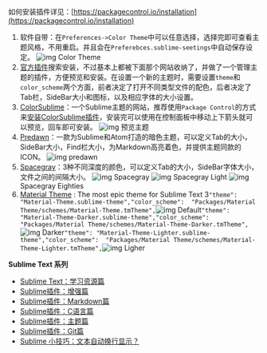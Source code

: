 如何安装插件详见：[https://packagecontrol.io/installation](https://packagecontrol.io/installation)

1. 软件自带：在`Preferences->Color Theme`中可以任意选择，选择完即可查看主题风格，不用重启。并且会在`Preferebces.sublime-seetings`中自动保存设定。
   ![img](http://upload-images.jianshu.io/upload_images/26219-e5bc17d5a31e1dec.png?imageMogr2/auto-orient/strip%7CimageView2/2/w/1240)
   Color Theme
2. [官方插件](https://packagecontrol.io/browse/labels/theme)搜索安装，不过基本上都被下面那个网站收纳了，并做了一个管理主题的插件，方便预览和安装。在设置一个新的主题时，需要设置`theme`和`color_scheme`两个方面，前者决定了打开不同类型文件的配色，后者决定了Tab栏，SideBar大小和图标，以及相应字体的大小设置。
3. [ColorSublime](http://colorsublime.com/)：一个Sublime主题的网站，推荐使用`Package Control`的方式来[安装](http://colorsublime.com/how-to-install-a-theme)[ColorSublime插件](https://github.com/Colorsublime/Colorsublime-Plugin)，安装完可以使用在控制面板中移动上下箭头就可以预览，回车即可安装。
   ![img](https://camo.githubusercontent.com/adf6408a6a64d72440aff6d5e84e82d94865dd40/68747470733a2f2f636f6c6f727375626c696d652e6769746875622e696f2f436f6c6f727375626c696d652d506c7567696e2f636f6c6f727375626c696d652e676966)
   预览主题
4. [Predawn](https://github.com/jamiewilson/predawn)：一款为Sublime和Atom打造的暗色主题，可以定义Tab的大小，SideBar大小，Find栏大小，为Markdown高亮着色，并提供主题同款的ICON。
   ![img](http://upload-images.jianshu.io/upload_images/26219-6bd58c6fe2dc75ce.png?imageMogr2/auto-orient/strip%7CimageView2/2/w/1240)
   predawn
5. [Spacegray](https://github.com/kkga/spacegray)：3种不同深度的颜色，可以定义Tab的大小，SideBar字体大小，文件之间的间隔大小。
   ![img](http://upload-images.jianshu.io/upload_images/26219-d0f4d18baa54a339.png?imageMogr2/auto-orient/strip%7CimageView2/2/w/1240)
   Spacegray
   ![img](http://upload-images.jianshu.io/upload_images/26219-24c9d0448f3394f5.png?imageMogr2/auto-orient/strip%7CimageView2/2/w/1240)
   Spacegray Light
   ![img](http://upload-images.jianshu.io/upload_images/26219-880500e420b31d52.png?imageMogr2/auto-orient/strip%7CimageView2/2/w/1240)
   Spacegray Eighties
6. [Material Theme](http://equinusocio.github.io/material-theme/) : The most epic theme for Sublime Text 3`"theme": "Material-Theme.sublime-theme","color_scheme": 
   "Packages/Material Theme/schemes/Material-Theme.tmTheme",`![img](http://upload-images.jianshu.io/upload_images/26219-79627bd9b96ce01f.png?imageMogr2/auto-orient/strip%7CimageView2/2/w/1240)
   Default`"theme": "Material-Theme-Darker.sublime-theme","color_scheme": 
   "Packages/Material Theme/schemes/Material-Theme-Darker.tmTheme",`![img](http://upload-images.jianshu.io/upload_images/26219-d6a47f583a5dc25c.png?imageMogr2/auto-orient/strip%7CimageView2/2/w/1240)
   Darker`"theme": "Material-Theme-Lighter.sublime-theme","color_scheme": 
   "Packages/Material Theme/schemes/Material-Theme-Lighter.tmTheme",`![img](http://upload-images.jianshu.io/upload_images/26219-7fb5a06eab9fe958.png?imageMogr2/auto-orient/strip%7CimageView2/2/w/1240)
   Ligher

**Sublime Text 系列**

- [Sublime Text：学习资源篇](http://www.jianshu.com/p/d1b9a64e2e37)
- [Sublime插件：增强篇](http://www.jianshu.com/p/5905f927d01b)
- [Sublime插件：Markdown篇](http://www.jianshu.com/p/aa30cc25c91b)
- [Sublime插件：C语言篇](http://www.jianshu.com/p/595975a2a5f3)
- [Sublime插件：主题篇](http://www.jianshu.com/p/13fedee165f1)
- [Sublime插件：Git篇](http://www.jianshu.com/p/3a8555c273d8)
- [Sublime 小技巧：文本自动换行显示？](http://www.jianshu.com/p/c75d21d2e967)